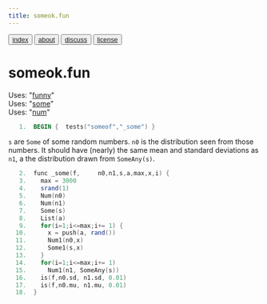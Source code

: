 ```yaml
---
title: someok.fun
---
```


<button class="button button1"><a href="/fun/index">index</a></button>   <button class="button button2"><a href="/fun/ABOUT">about</a></button>   <button class="button button1"><a href="http://github.com/timm/fun/issues">discuss</a></button>    <button class="button button2"><a href="/fun/license">license</a></button> <br>



# someok.fun

Uses:  "[funny](funny)"<br>
Uses:  "[some](some)"<br>
Uses:  "[num](num)"<br>

```awk
   1.  BEGIN {  tests("someof","_some") }
```

`s` are `Some` of some random numbers. `n0` is
the distribution seen from those numbers. It should have
(nearly) the same mean and standard deviations
as `n1`, a
the distribution drawn from `SomeAny(s)`. 

```awk
   2.  func _some(f,     n0,n1,s,a,max,x,i) {
   3.    max = 3000
   4.    srand(1)
   5.    Num(n0)
   6.    Num(n1)
   7.    Some(s)
   8.    List(a)
   9.    for(i=1;i<=max;i+= 1) {
  10.      x = push(a, rand()) 
  11.      Num1(n0,x)
  12.      Some1(s,x)
  13.    }
  14.    for(i=1;i<=max;i+= 1) 
  15.      Num1(n1, SomeAny(s))
  16.    is(f,n0.sd, n1.sd, 0.01)
  17.    is(f,n0.mu, n1.mu, 0.01)
  18.  }
```
